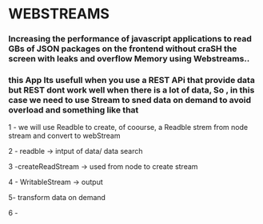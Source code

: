 # WEBSTREAMS

### Increasing the performance of javascript applications to read GBs of JSON packages on the frontend without craSH the screen with leaks and overflow Memory using Webstreams..

### this App Its usefull when you use a REST APi that provide data but REST dont work well when there is a lot of data, So , in this case we need to use Stream to sned data on demand to avoid overload and something like that

1 - we will use Readble to create, of coourse, a Readble strem from node stream and convert to webStream

2 - readble -> intput of data/ data search

3 -createReadStream -> used from node to create stream

4 - WritableStream -> output

5- transform data on demand

6 -

